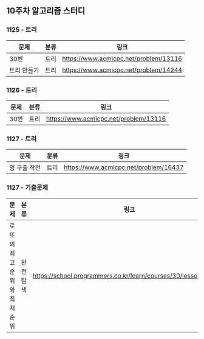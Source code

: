 ## 10주차 알고리즘 스터디  


### 1125 - 트리

| 문제     | 분류 | 링크                                    |
|--------|----|---------------------------------------|
| 30번    | 트리 | https://www.acmicpc.net/problem/13116 |
| 트리 만들기 | 트리 | https://www.acmicpc.net/problem/14244 |

### 1126 - 트리

| 문제     | 분류 | 링크                                    |
|--------|----|---------------------------------------|
| 30번    | 트리 | https://www.acmicpc.net/problem/13116 |

### 1127 - 트리

| 문제      | 분류 | 링크                                    |
|---------|----|---------------------------------------|
| 양 구출 작전 | 트리 | https://www.acmicpc.net/problem/16437 |

### 1127 - 기출문제

| 문제               | 분류   | 링크                                                              |
|------------------|------|-----------------------------------------------------------------|
| 로또의 최고 순위와 최저 순위 | 완전탐색 | https://school.programmers.co.kr/learn/courses/30/lessons/77484 |
